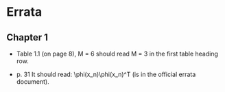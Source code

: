 # Errata

## Chapter 1

* Table 1.1 (on page 8), M = 6 should read M = 3 in the first table heading row.

* p. 31 It should read: \phi(x_n)\phi(x_n)^T (is in the official errata document).